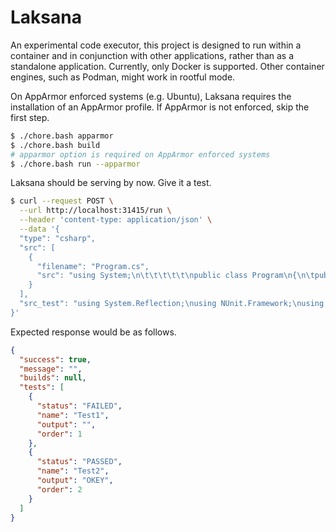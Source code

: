 # Laksana
An experimental code executor, this project is designed to run within a container and in conjunction with other applications, rather than as a standalone application. Currently, only Docker is supported. Other container engines, such as Podman, might work in rootful mode.

On AppArmor enforced systems (e.g. Ubuntu), Laksana requires the installation of an AppArmor profile. If AppArmor is not enforced, skip the first step.
```bash
$ ./chore.bash apparmor
$ ./chore.bash build
# apparmor option is required on AppArmor enforced systems
$ ./chore.bash run --apparmor
```
Laksana should be serving by now. Give it a test.
```bash
$ curl --request POST \
  --url http://localhost:31415/run \
  --header 'content-type: application/json' \
  --data '{
  "type": "csharp",
  "src": [
    {
      "filename": "Program.cs",
      "src": "using System;\n\t\t\t\t\t\npublic class Program\n{\n\tpublic static void Main(string[] args)\n\t{\n\t\tforeach (string arg in args) {\n\t\t\tConsole.WriteLine(arg);\n\t\t}\n\t}\n}"
    }
  ],
  "src_test": "using System.Reflection;\nusing NUnit.Framework;\nusing NUnitLite;\n\nnamespace test;\n\n[TestFixture]\npublic class Tests\n{\n    public static int Main(string[] args) \n    {\n        return new AutoRun(Assembly.GetExecutingAssembly()).Execute([\"/test:Tests.Test1\"]);\n    }\n\n    [SetUp]\n    public void Setup()\n    {\n    }\n\n    [Test, Order(1)]\n    public void Test1()\n    {\n        Assert.Equals(1, 2);\n    }\n\n    [Test, Order(2)]\n    public void Test2()\n    {\n        Assert.Pass(\"OKEY\");\n    }\n}"
}'
```
Expected response would be as follows.
```json
{
  "success": true,
  "message": "",
  "builds": null,
  "tests": [
    {
      "status": "FAILED",
      "name": "Test1",
      "output": "",
      "order": 1
    },
    {
      "status": "PASSED",
      "name": "Test2",
      "output": "OKEY",
      "order": 2
    }
  ]
}
```
